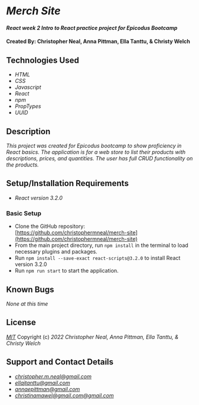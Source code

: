 # _Merch Site_

#### _React week 2 Intro to React practice project for Epicodus Bootcamp_

#### Created By: **Christopher Neal, Anna Pittman, Ella Tanttu, & Christy Welch**

## Technologies Used

- _HTML_
- _CSS_
- _Javascript_
- _React_
- _npm_
- _PropTypes_
- _UUID_

## Description

_This project was created for Epicodus bootcamp to show proficiency in React basics. The application is for a web store to list their products with descriptions, prices, and quantities. The user has full CRUD functionality on the products._

## Setup/Installation Requirements

- _React version 3.2.0_

### Basic Setup

- Clone the GitHub repository: [https://github.com/christophermneal/merch-site](https://github.com/christophermneal/merch-site)
- From the main project directory, run `npm install` in the terminal to load necessary plugins and packages.
- Run `npm install --save-exact react-scripts@3.2.0` to install React version 3.2.0
- Run `npm run start` to start the application.

## Known Bugs

_None at this time_

## License

_[MIT](https://opensource.org/licenses/MIT)_
Copyright (c) _2022_ _Christopher Neal, Anna Pittman, Ella Tanttu, & Christy Welch_

## Support and Contact Details

- _[christopher.m.neal@gmail.com](mailto:christopher.m.neal@gmail.com)_
- _[ellajtanttu@gmail.com](mailto:ellajtanttu@gmail.com)_
- _[annaepittman@gmail.com](mailto:annaepittman@gmail.com)_
- _[christinamawel@gmail.com@gmail.com](mailto:christinamawel@gmail.com@gmail.com)_
